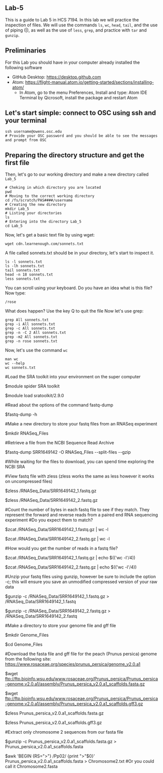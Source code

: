 ## Lab-5
This is a guide to Lab 5 in HCS 7194. In this lab we will practice the inspection of files. We will use the commands ```ls```, ```wc```, ```head```, ```tail```, and the use of piping (|), as well as the use of ```less```, ```grep```, and practice with ```tar``` and ```gunzip```.

## Preliminaries
For this Lab you should have in your computer already installed the following software
* GitHub Desktop: https://desktop.github.com
* Atom: https://flight-manual.atom.io/getting-started/sections/installing-atom/
  * In Atom, go to the menu Preferences, Install and type: Atom IDE Terminal by Qicrosoft, install the package and restart Atom

## Let's start simple: connect to OSC using ssh and your terminal
```
ssh username@owens.osc.edu
# Provide your OSC password and you should be able to see the messages and prompt from OSC
```
## Preparing the directory structure and get the first file
Then, let's go to our working directory and make a new directory called ```Lab_5```
```
# Cheking in which directory you are located
pwd
# Moving to the correct working directory
cd /fs/scratch/PAS####/username
# Creating the new directory
mkdir Lab_5
# Listing your directories
ls
# Entering into the directory Lab_5
cd Lab_5
```
Now, let's get a basic text file by using wget:
```
wget cdn.learnenough.com/sonnets.txt
```
A file called sonnets.txt should be in your directory, let's start to inspect it.
```
ls -l sonnets.txt
ls -lh sonnets.txt
tail sonnets.txt
head -n 18 sonnets.txt
less sonnets.txt
```
You can scroll using your keyboard. Do you have an idea what is this file?
Now type:
```
/rose
```
What does happen? Use the key Q to quit the file
Now let's use grep:
```
grep All sonnets.txt
grep -i All sonnets.txt
grep -c All sonnets.txt
grep -n -C 2 All sonnets.txt
grep -m2 All sonnets.txt
grep -n rose sonnets.txt
```
Now, let's use the command ```wc```
```
man wc
wc --help
wc sonnets.txt
```
#Load the SRA toolkit into your environment on the super computer

$module spider SRA toolkit

$module load sratoolkit/2.9.0

#Read about the options of the command fastq-dump

$fastq-dump -h

#Make a new directory to store your fastq files from an RNASeq experiment

$mkdir RNASeq_Files

#Retrieve a file from the NCBI Sequence Read Archive

$fastq-dump SRR1649142 -O RNASeq_Files --split-files --gzip

#While waiting for the files to download, you can spend time exploring the NCBI SRA

#View fastq file with zless (zless works the same as less however it works on uncompressed files)

$zless /RNASeq_Data/SRR1649142_1.fastq.gz

$zless /RNASeq_Data/SRR1649142_2.fastq.gz

#Count the number of bytes in each fastq file to see if they match. They represent the forward and reverse reads from a paired end RNA sequencing experiment
#Do you expect them to match?

$zcat /RNASeq_Data/SRR1649142_1.fastq.gz | wc -l

$zcat /RNASeq_Data/SRR1649142_2.fastq.gz | wc -l

#How would you get the number of reads in a fastq file?

$zcat /RNASeq_Data/SRR1649142_1.fastq.gz | echo $(('wc -l'/4))

$zcat /RNASeq_Data/SRR1649142_2.fastq.gz | echo $(('wc -l'/4))

#Unzip your fastq files using gunzip, however be sure to include the option -c; this will ensure you save an unmodified compressed version of your raw data

$gunzip -c /RNASeq_Data/SRR1649142_1.fastq.gz > /RNASeq_Data/SRR1649142_1.fastq

$gunzip -c /RNASeq_Data/SRR1649142_2.fastq.gz > /RNASeq_Data/SRR1649142_2.fastq

#Make a directory to store your genome file and gff file

$mkdir Genome_Files

$cd Genome_Files

#Download the fasta file and gff file for the peach (Prunus persica) genome from the following site: https://www.rosaceae.org/species/prunus_persica/genome_v2.0.a1

$wget ftp://ftp.bioinfo.wsu.edu/www.rosaceae.org/Prunus_persica/Prunus_persica-genome.v2.0.a1/assembly/Prunus_persica_v2.0.a1_scaffolds.fasta.gz

$wget ftp://ftp.bioinfo.wsu.edu/www.rosaceae.org/Prunus_persica/Prunus_persica-genome.v2.0.a1/assembly/Prunus_persica_v2.0.a1_scaffolds.gff3.gz

$zless Prunus_persica_v2.0.a1_scaffolds.fasta.gz

$zless Prunus_persica_v2.0.a1_scaffolds.gff3.gz

#Extract only chromosome 2 sequences from our fasta file

$gunzip -c Prunus_persica_v2.0.a1_scaffolds.fasta.gz > Prunus_persica_v2.0.a1_scaffolds.fasta

$awk 'BEGIN {RS=">"} /Pp02/ {print ">"$0}' Prunus_persica_v2.0.a1_scaffolds.fasta > Chromosome2.txt #Or you could call it Chromosome2.fasta
